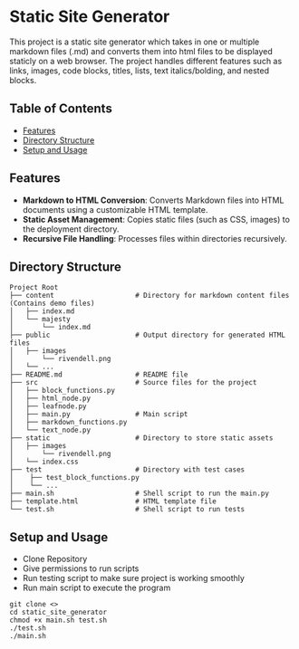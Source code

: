 
# Static Site Generator

This project is a static site generator which takes in one or multiple markdown files (.md) and converts them into html files to be displayed staticly on a web browser. The project handles different features such as links, images, code blocks, titles, lists, text italics/bolding, and nested blocks. 

## Table of Contents

- [Features](#features)
- [Directory Structure](#directory-structure)
- [Setup and Usage](#setup)

## Features
- **Markdown to HTML Conversion**: Converts Markdown files into HTML documents using a customizable HTML template.
- **Static Asset Management**: Copies static files (such as CSS, images) to the deployment directory.
- **Recursive File Handling**: Processes files within directories recursively.

## Directory Structure

```
Project Root
├── content                    # Directory for markdown content files (Contains demo files)
│   ├── index.md
│   └── majesty
│       └── index.md
├── public                     # Output directory for generated HTML files
│   ├── images
│       └── rivendell.png
│   └── ...
├── README.md                  # README file
├── src                        # Source files for the project
│   ├── block_functions.py
│   ├── html_node.py
│   ├── leafnode.py
│   ├── main.py                # Main script
│   ├── markdown_functions.py
│   └── text_node.py
├── static                     # Directory to store static assets
│   ├── images
│       └── rivendell.png
│   └── index.css
├── test                       # Directory with test cases
│    ├── test_block_functions.py
│    └── ...
├── main.sh                    # Shell script to run the main.py
├── template.html              # HTML template file
└── test.sh                    # Shell script to run tests
```

## Setup and Usage
- Clone Repository
- Give permissions to run scripts
- Run testing script to make sure project is working smoothly
- Run main script to execute the program 
```
git clone <>
cd static_site_generator
chmod +x main.sh test.sh
./test.sh
./main.sh
```
